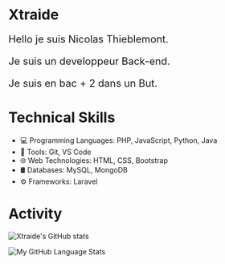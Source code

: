 # Xtraide
<p style="font-size: 20px;">Hello je suis Nicolas Thieblemont.</p>
<p style="font-size: 20px;">Je suis un developpeur Back-end.</p>
<p style="font-size: 20px;">Je suis en bac + 2 dans un But.</p>

# Technical Skills

- :computer: Programming Languages: PHP, JavaScript, Python, Java
- :wrench: Tools: Git, VS Code
- :globe_with_meridians: Web Technologies: HTML, CSS, Bootstrap
- 🛢 Databases: MySQL, MongoDB
- :gear: Frameworks: Laravel

# Activity
![Xtraide's GitHub stats](https://github-readme-stats.vercel.app/api?username=Xtraide&show_icons=true&theme=radical)

![My GitHub Language Stats](https://github-readme-stats.vercel.app/api/top-langs/?username=Xtraide&theme=tokyonight)
